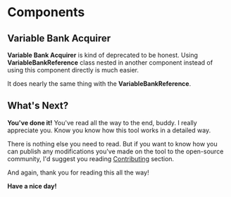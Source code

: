# Components

## Variable Bank Acquirer

**Variable Bank Acquirer** is kind of deprecated to be honest. Using **VariableBankReference** class nested in another component instead of using this component directly is much easier.

It does nearly the same thing with the **VariableBankReference**.

## What's Next?

**You've done it!** You've read all the way to the end, buddy. I really appreciate you. Know you know how this tool works in a detailed way.

There is nothing else you need to read. But if you want to know how you can publish any modifications you've made on the tool to the open-source community, I'd suggest you reading [Contributing](https://b1lodhand.github.io/absent-variablebanks/docs/introduction/contributing.html) section.

And again, thank you for reading this all the way!

**Have a nice day!**